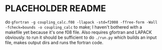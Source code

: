 PLACEHOLDER README
==================

do `gfortran -g coupling_calc.f08 -llapack -std=f2008 -ffree-form -Wall -fcheck=bounds -o coupling_calc` to make; I haven't bothered with a makefile yet because it's one f08 file. Also requires gfortran and LAPACK obviously. to run it should be sufficient to do `./run.py` which builds an input file, makes output dirs and runs the fortran code.
